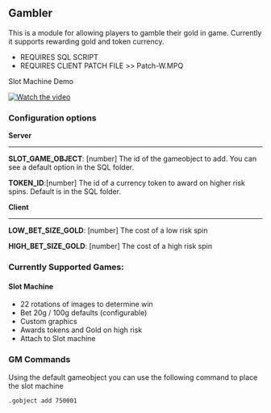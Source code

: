 ## Gambler 

This is a module for allowing players to gamble their gold in game.  Currently it supports rewarding gold and token currency.  

* REQUIRES SQL SCRIPT
* REQUIRES CLIENT PATCH FILE >> Patch-W.MPQ

Slot Machine Demo

[![Watch the video](https://img.youtube.com/vi/qLeDNlMIeaQ/0.jpg)](https://youtu.be/nTQUwghvy5Q)

### Configuration options

__Server__ 
<hr/>

**SLOT_GAME_OBJECT**: [number] The id of the gameobject to add. You can see a default option in the SQL folder. 

**TOKEN_ID**:[number] The id of a currency token to award on higher risk spins. Default is in the SQL folder. 

__Client__
<hr/>

**LOW_BET_SIZE_GOLD**: [number] The cost of a low risk spin

**HIGH_BET_SIZE_GOLD**: [number] The cost of a high risk spin


### Currently Supported Games: 

#### Slot Machine
- 22 rotations of images to determine win
- Bet 20g / 100g defaults (configurable)
- Custom graphics
- Awards tokens and Gold on high risk
- Attach to Slot machine

### GM Commands
Using the default gameobject you can use the following command to place the slot machine
```
.gobject add 750001 
```

